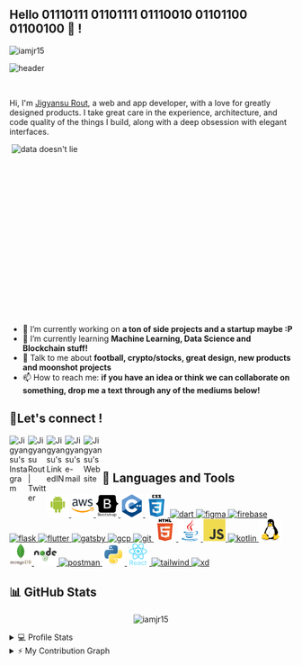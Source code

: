 

<!--
**iamjr15/iamjr15** is a ✨ _special_ ✨ repository because its `README.md` (this file) appears on your GitHub profile.

Here are some ideas to get you started:

- 🔭 I’m currently working on ...
- 🌱 I’m currently learning ...
- 👯 I’m looking to collaborate on ...
- 🤔 I’m looking for help with ...
- 💬 Ask me about ...
- 📫 How to reach me: ...
- 😄 Pronouns: ...
- ⚡ Fun fact: ...
-->

## Hello 01110111 01101111 01110010 01101100 01100100 👋 <!--<img src="https://github.com/TheDudeThatCode/TheDudeThatCode/blob/master/Assets/Hi.gif"> --> !

<p align="left"> <img src="https://komarev.com/ghpvc/?username=iamjr15&label=Profile%20views&color=0e75b6&style=flat" alt="iamjr15" /> </p>

![header](https://github.com/iamjr15/iamjr15/assets/48449428/ed05ac30-aabe-4a49-a202-da401550a083)

<br />

Hi, I'm [Jigyansu Rout](https://iamjr15.netlify.app/), a web and app developer, with a love for greatly designed products. I take great care in the experience, architecture, and code quality of the things I build, along with a deep obsession with elegant interfaces.

<img align="right" alt="data doesn't lie" src="https://media.giphy.com/media/FoVzfcqCDSb7zCynOp/source.gif" width="500" height="320" />

- 🔭 I’m currently working on <strong>a ton of side projects and a startup maybe :P </strong>
- 🌱 I’m currently learning <strong>Machine Learning, Data Science and Blockchain stuff! </strong>
- 💬 Talk to me about <strong>football, crypto/stocks, great design, new products and moonshot projects </strong>
- 📫 How to reach me: <strong>if you have an idea or think we can collaborate on something, drop me a text through any of the mediums below! </strong>

## 🤝Let's connect !
<a href="#">
  <img align="left" alt="Jigyansu's Instagram" width="33px" src="https://img.icons8.com/fluent/240/000000/instagram-new.png" />
</a>
<a href="https://twitter.com/iamjr015">
  <img align="left" alt="Jigyansu Rout | Twitter" width="33px" src="https://img.icons8.com/fluent/240/000000/twitter.png" />
</a>
<a href="#">
  <img align="left" alt="Jigyansu's LinkedIN" width="33px" src="https://img.icons8.com/fluent/240/000000/linkedin.png" />
</a>
<a href="mailto:jigyanshu15@gmail.com">
  <img align="left" alt="Jigyansu's e-mail" width="33px" src="https://img.icons8.com/fluent/48/000000/send-mass-email.png" />
</a>
<a href="#">
  <img align="left" alt="Jigyansu's Website" width="33px" src="https://img.icons8.com/fluent/240/000000/internet.png" />
</a>
<br><br>

## 🧰 Languages and Tools
<p align="left"> <a href="https://developer.android.com" target="_blank"> <img src="https://raw.githubusercontent.com/devicons/devicon/master/icons/android/android-original-wordmark.svg" alt="android" width="40" height="40"/> </a> <a href="https://aws.amazon.com" target="_blank"> <img src="https://raw.githubusercontent.com/devicons/devicon/master/icons/amazonwebservices/amazonwebservices-original-wordmark.svg" alt="aws" width="40" height="40"/> </a> <a href="https://getbootstrap.com" target="_blank"> <img src="https://raw.githubusercontent.com/devicons/devicon/master/icons/bootstrap/bootstrap-plain-wordmark.svg" alt="bootstrap" width="40" height="40"/> </a> <a href="https://www.w3schools.com/cpp/" target="_blank"> <img src="https://raw.githubusercontent.com/devicons/devicon/master/icons/cplusplus/cplusplus-original.svg" alt="cplusplus" width="40" height="40"/> </a> <a href="https://www.w3schools.com/css/" target="_blank"> <img src="https://raw.githubusercontent.com/devicons/devicon/master/icons/css3/css3-original-wordmark.svg" alt="css3" width="40" height="40"/> </a> <a href="https://dart.dev" target="_blank"> <img src="https://www.vectorlogo.zone/logos/dartlang/dartlang-icon.svg" alt="dart" width="40" height="40"/> </a> <a href="https://www.figma.com/" target="_blank"> <img src="https://www.vectorlogo.zone/logos/figma/figma-icon.svg" alt="figma" width="40" height="40"/> </a> <a href="https://firebase.google.com/" target="_blank"> <img src="https://www.vectorlogo.zone/logos/firebase/firebase-icon.svg" alt="firebase" width="40" height="40"/> </a> <a href="https://flask.palletsprojects.com/" target="_blank"> <img src="https://www.vectorlogo.zone/logos/pocoo_flask/pocoo_flask-icon.svg" alt="flask" width="40" height="40"/> </a> <a href="https://flutter.dev" target="_blank"> <img src="https://www.vectorlogo.zone/logos/flutterio/flutterio-icon.svg" alt="flutter" width="40" height="40"/> </a> <a href="https://www.gatsbyjs.com/" target="_blank"> <img src="https://www.vectorlogo.zone/logos/gatsbyjs/gatsbyjs-icon.svg" alt="gatsby" width="40" height="40"/> </a> <a href="https://cloud.google.com" target="_blank"> <img src="https://www.vectorlogo.zone/logos/google_cloud/google_cloud-icon.svg" alt="gcp" width="40" height="40"/> </a> <a href="https://git-scm.com/" target="_blank"> <img src="https://www.vectorlogo.zone/logos/git-scm/git-scm-icon.svg" alt="git" width="40" height="40"/> </a> <a href="https://www.w3.org/html/" target="_blank"> <img src="https://raw.githubusercontent.com/devicons/devicon/master/icons/html5/html5-original-wordmark.svg" alt="html5" width="40" height="40"/> </a> <a href="https://www.java.com" target="_blank"> <img src="https://raw.githubusercontent.com/devicons/devicon/master/icons/java/java-original.svg" alt="java" width="40" height="40"/> </a> <a href="https://developer.mozilla.org/en-US/docs/Web/JavaScript" target="_blank"> <img src="https://raw.githubusercontent.com/devicons/devicon/master/icons/javascript/javascript-original.svg" alt="javascript" width="40" height="40"/> </a> <a href="https://kotlinlang.org" target="_blank"> <img src="https://www.vectorlogo.zone/logos/kotlinlang/kotlinlang-icon.svg" alt="kotlin" width="40" height="40"/> </a> <a href="https://www.linux.org/" target="_blank"> <img src="https://raw.githubusercontent.com/devicons/devicon/master/icons/linux/linux-original.svg" alt="linux" width="40" height="40"/> </a> <a href="https://www.mongodb.com/" target="_blank"> <img src="https://raw.githubusercontent.com/devicons/devicon/master/icons/mongodb/mongodb-original-wordmark.svg" alt="mongodb" width="40" height="40"/> </a> <a href="https://nodejs.org" target="_blank"> <img src="https://raw.githubusercontent.com/devicons/devicon/master/icons/nodejs/nodejs-original-wordmark.svg" alt="nodejs" width="40" height="40"/> </a> <a href="https://postman.com" target="_blank"> <img src="https://www.vectorlogo.zone/logos/getpostman/getpostman-icon.svg" alt="postman" width="40" height="40"/> </a> <a href="https://www.python.org" target="_blank"> <img src="https://raw.githubusercontent.com/devicons/devicon/master/icons/python/python-original.svg" alt="python" width="40" height="40"/> </a> <a href="https://reactjs.org/" target="_blank"> <img src="https://raw.githubusercontent.com/devicons/devicon/master/icons/react/react-original-wordmark.svg" alt="react" width="40" height="40"/> </a> <a href="https://tailwindcss.com/" target="_blank"> <img src="https://www.vectorlogo.zone/logos/tailwindcss/tailwindcss-icon.svg" alt="tailwind" width="40" height="40"/> </a> <a href="https://www.adobe.com/products/xd.html" target="_blank"> <img src="https://cdn.worldvectorlogo.com/logos/adobe-xd.svg" alt="xd" width="40" height="40"/> </a> </p>

<!--stats ref - https://github.com/anuraghazra/github-readme-stats -->
## 📊 GitHub Stats
<!--[![GitHub Streak](http://github-readme-streak-stats.herokuapp.com?user=iamjr15&theme=algolia)](https://git.io/streak-stats) -->
<p align="center"><img align="center" src="http://github-readme-streak-stats.herokuapp.com?user=iamjr15&theme=algolia" alt="iamjr15" /></p>
<details> 
  <summary>💻 Profile Stats</summary>
  <br/>
    <a href="#"><img alt="Jigyansu's Github Stats" src="https://github-readme-stats.vercel.app/api?username=iamjr15&show_icons=true&locale=en&hide=issues&count_private=true&theme=tokyonight&include_all_commits=true&hide_border=true" height="192px"/>
  <a href="#"><img alt="Jigyansu's Top Languages" src="https://github-readme-stats.vercel.app/api/top-langs?username=iamjr15&show_icons=true&locale=en&layout=compact&langs_count=8&theme=tokyonight&hide_border=true" height="192px"/></a>
  <br/>
 
  <b>Note:</b> Top languages is only a metric of the languages my public code consists of and doesn't reflect experience or skill level.
</details>

<details> 
  <summary>⚡ My Contribution Graph</summary>
  <br/>
  <a href="#"><img alt="Jigyansu's Activity Graph" src="https://activity-graph.herokuapp.com/graph?username=iamjr15&bg_color=1F222E&color=F8D866&line=F85D7F&point=FFFFFF&hide_border=true" /></a>
  <!--https://github.com/ashutosh00710/github-readme-activity-graph-->
</details>

